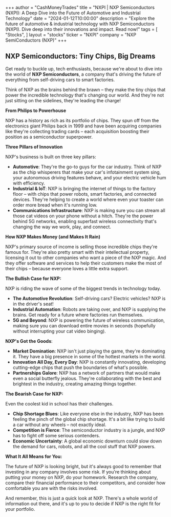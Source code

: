 +++
author = "CashMoneyTrades"
title = "NXPI |  NXP Semiconductors (NXPI): A Deep Dive into the Future of Automotive and Industrial Technology"
date = "2024-01-12T10:00:00"
description = "Explore the future of automotive & industrial technology with NXP Semiconductors (NXPI). Dive deep into their innovations and impact. Read now!"
tags = [
"Stocks",
]
layout = "stocks"
ticker = "NXPI"
company = "NXP SemiConductors (NXP)"
+++
        


## NXP Semiconductors: Tiny Chips, Big Dreams

Get ready to buckle up, tech enthusiasts, because we're about to dive into the world of **NXP Semiconductors**, a company that's driving the future of everything from self-driving cars to smart factories. 

Think of NXP as the brains behind the brawn – they make the tiny chips that power the incredible technology that's changing our world.  And they're not just sitting on the sidelines, they're leading the charge!  

**From Philips to Powerhouse**

NXP has a history as rich as its portfolio of chips. They spun off from the electronics giant Philips back in 1999 and have been acquiring companies like they're collecting trading cards – each acquisition boosting their position as a semiconductor superpower. 

**Three Pillars of Innovation**

NXP's business is built on three key pillars:

* **Automotive**:  They're the go-to guys for the car industry.  Think of NXP as the chip whisperers that make your car's infotainment system sing, your autonomous driving features behave, and your electric vehicle hum with efficiency.
* **Industrial & IoT**:  NXP is bringing the internet of things to the factory floor – with chips that power robots, smart factories, and connected devices.  They're helping to create a world where even your toaster can order more bread when it's running low.
* **Communications Infrastructure**:  NXP is making sure you can stream all those cat videos on your phone without a hitch. They're the power behind 5G networks, enabling superfast wireless connectivity that's changing the way we work, play, and connect.

**How NXP Makes Money (and Makes It Rain)**

NXP's primary source of income is selling those incredible chips they're famous for. They're also pretty smart with their intellectual property, licensing it out to other companies who want a piece of the NXP magic.  And they offer software and services to help their customers make the most of their chips – because everyone loves a little extra support.

**The Bullish Case for NXP:**

NXP is riding the wave of some of the biggest trends in technology today. 

* **The Automotive Revolution**:  Self-driving cars? Electric vehicles?  NXP is in the driver's seat! 
* **Industrial Automation**:  Robots are taking over, and NXP is supplying the brains.  Get ready for a future where factories run themselves.
* **5G and Beyond**:  NXP is powering the future of wireless communication, making sure you can download entire movies in seconds (hopefully without interrupting your cat video binging).

**NXP's Got the Goods**:

* **Market Domination**: NXP isn't just playing the game, they're dominating it. They have a big presence in some of the hottest markets in the world.
* **Innovation All Day, Every Day**:  NXP is constantly innovating, developing cutting-edge chips that push the boundaries of what's possible. 
* **Partnerships Galore**:  NXP has a network of partners that would make even a social butterfly jealous. They're collaborating with the best and brightest in the industry, creating amazing things together.

**The Bearish Case for NXP:**

Even the coolest kid in school has their challenges.

* **Chip Shortage Blues**:  Like everyone else in the industry, NXP has been feeling the pinch of the global chip shortage.  It's a bit like trying to build a car without any wheels – not exactly ideal.
* **Competition is Fierce**:  The semiconductor industry is a jungle, and NXP has to fight off some serious contenders.  
* **Economic Uncertainty**:  A global economic downturn could slow down the demand for cars, robots, and all the cool stuff that NXP powers.

**What It All Means for You:**

The future of NXP is looking bright, but it's always good to remember that investing in any company involves some risk. If you're thinking about putting your money on NXP, do your homework.  Research the company, compare their financial performance to their competitors, and consider how comfortable you are with the risks involved.

And remember, this is just a quick look at NXP.  There's a whole world of information out there, and it's up to you to decide if NXP is the right fit for your portfolio.

        